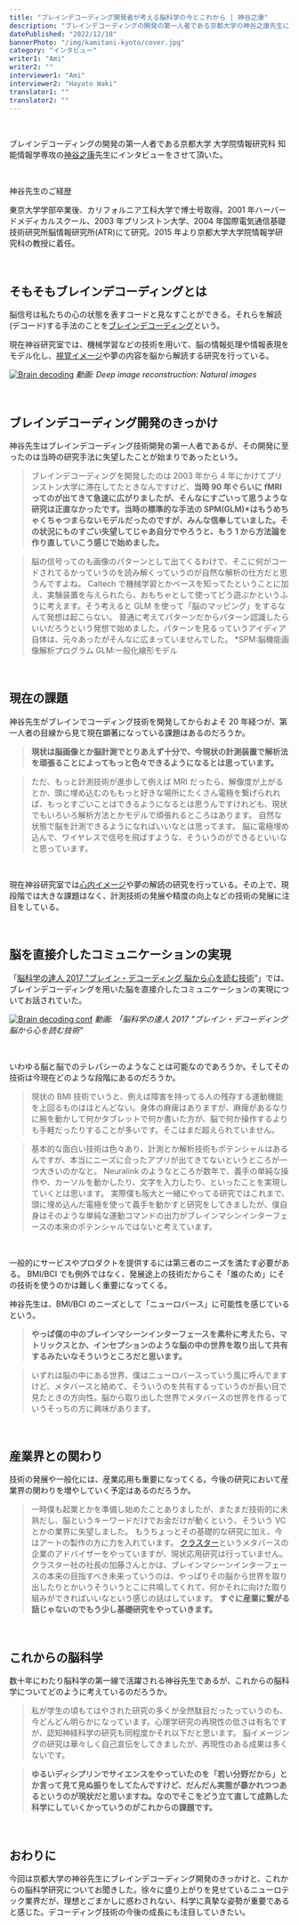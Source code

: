 ```yaml
---
title: "ブレインデコーディング開発者が考える脳科学の今とこれから | 神谷之康"
description: "ブレインデコーディングの開発の第一人者である京都大学の神谷之康先生にインタビューを行なった。"
datePublished: "2022/12/18"
bannerPhoto: "/img/kamitani-kyoto/cover.jpg"
category: "インタビュー"
writer1: "Ami"
writer2: ""
interviewer1: "Ami"
interviewer2: "Hayato Waki"
translator1: ""
translator2: ""
---
```


&nbsp;

ブレインデコーディングの開発の第一人者である京都大学 大学院情報研究科 知能情報学専攻の[神谷之康](https://www.kyoto-u.ac.jp/explore/professor/10_kamitani.html)先生にインタビューをさせて頂いた。

&nbsp;

神谷先生のご経歴

東京大学学部卒業後、カリフォルニア工科大学で博士号取得。2001 年ハーバードメディカルスクール、2003 年プリンストン大学、2004 年国際電気通信基礎技術研究所脳情報研究所(ATR)にて研究。2015 年より京都大学大学院情報学研究科の教授に着任。

&nbsp;

## そもそもブレインデコーディングとは

脳信号は私たちの心の状態を表すコードと見なすことができる。それらを解読(デコード)する手法のことを[ブレインデコーディング](https://kamitani-lab.ist.i.kyoto-u.ac.jp/post/152112822106/decoding-the-brain)という。

現在神谷研究室では、機械学習などの技術を用いて、脳の情報処理や情報表現をモデル化し、[視覚イメージ](https://shiropen.com/2018/01/14/31458/)や夢の内容を脳から解読する研究を行っている。

[![Brain decoding](https://neurotechjp.com/img/kamitani-kyoto/research.jpg)](https://youtu.be/jsp1KaM-avU)
_動画: Deep image reconstruction: Natural images_

&nbsp;

## ブレインデコーディング開発のきっかけ

神谷先生はブレインデコーディング技術開発の第一人者であるが、その開発に至ったのは当時の研究手法に失望したことが始まりであったという。

> ブレインデコーディングを開発したのは 2003 年から 4 年にかけてプリンストン大学に滞在してたときなんですけど、**当時 90 年ぐらいに fMRI ってのが出てきて急速に広がりましたが、そんなにすごいって思うような研究は正直なかったです。当時の標準的な手法の SPM(GLM)\*はもうめちゃくちゃつまらないモデルだったのですが、みんな信奉していました。その状況にものすごい失望してじゃあ自分でやろうと、もう 1 から方法論を作り直していこう感じで始めました。**

> 脳の信号ってのも画像のパターンとして出てくるわけで、そこに何がコードされてるかっていうのを読み解くっていうのが自然な解析の仕方だと思うんですよね。
> Caltech で機械学習とかベースを知ってたということに加え、実験装置を与えられたら、おもちゃとして使ってどう遊ぶかというふうに考えます。そう考えると GLM を使って「脳のマッピング」をするなんて発想は起こらない。
> 普通に考えてパターンだからパターン認識したらいいだろうという発想で始めました。パターンを見るっていうアイディア自体は、元々あったがそんなに広まっていませんでした。
> \*SPM:脳機能画像解析プログラム
> GLM:一般化線形モデル

&nbsp;

## 現在の課題

神谷先生がブレインでコーディング技術を開発してからおよそ 20 年経つが、第一人者の目線から見て現在顕著になっている課題はあるのだろうか。

> **現状は脳画像とか脳計測でとりあえず十分で、今現状の計測装置で解析法を頑張ることによってもっと色々できるようになるとは思っています。**

> ただ、もっと計測技術が進歩して例えば MRI だったら、解像度が上がるとか、頭に埋め込むのももっと好きな場所にたくさん電極を繋げられれば、もっとすごいことはできるようになるとは思うんですけれども、現状でもいろいろ解析方法とかモデルで頑張れるところはあります。
> 自然な状態で脳を計測できるようになればいいなとは思ってます。
> 脳に電極埋め込んで、ワイヤレスで信号を飛ばすような、そういうのができるといいなと思っています。

&nbsp;

現在神谷研究室では[心内イメージ](https://shiropen.com/2018/01/14/31458/)や夢の解読の研究を行っている。その上で、現段階では大きな課題はなく、計測技術の発展や精度の向上などの技術の発展に注目をしている。

&nbsp;

## 脳を直接介したコミュニケーションの実現

「[脳科学の達人 2017 "ブレイン・デコーディング 脳から心を読む技術](https://www.youtube.com/watch?v=1jmVr1nDvq4)”」では、ブレインデコーディングを用いた脳を直接介したコミュニケーションの実現についてお話されていた。

[![Brain decoding conf](https://neurotechjp.com/img/kamitani-kyoto/conference.jpg)](https://youtu.be/1jmVr1nDvq4)
_動画: 「脳科学の達人 2017 "ブレイン・デコーディング 脳から心を読む技術”_

&nbsp;

いわゆる脳と脳でのテレパシーのようなことは可能なのであろうか。そしてその技術は今現在どのような段階にあるのだろうか。

> 現状の BMI 技術でいうと、例えば障害を持ってる人の残存する運動機能を上回るものはほとんどない。身体の麻痺はありますが、麻痺があるなりに腕を動かして何かタブレットで何か書いた方が、脳で何か操作するよりも手軽だったりすることが多いです。そこはまだ超えられていません。

> 基本的な面白い技術は色々あり、計測とか解析技術もポテンシャルはあるんですが、本当にニーズに合ったアプリが出てきてないというところが一つ大きいのかなと。
> Neuralink のようなところが数年で、義手の単純な操作や、カーソルを動かしたり、文字を入力したり、といったことを実現していくとは思います。
> 実際僕も阪大と一緒にやってる研究ではこれまで、頭に埋め込んだ電極を使って義手を動かすと研究をしてきましたが、僕自身はそのような単純な運動コマンドの出力がブレインマシンインターフェースの本来のポテンシャルではないと考えています。

&nbsp;

一般的にサービスやプロダクトを提供するには第三者のニーズを満たす必要がある。
BMI/BCI でも例外ではなく、発展途上の技術だからこそ「誰のため」にその技術を使うのかは難しく重要になってくる。

神谷先生は、BMI/BCI のニーズとして「ニューロバース」に可能性を感じているという。

> **やっぱ僕の中のブレインマシーンインターフェースを素朴に考えたら、マトリックスとか、インセプションのような脳の中の世界を取り出して共有するみたいなそういうところだと思います。**

> いずれは脳の中にある世界、僕はニューロバースっていう風に呼んでますけど、メタバースと絡めて、そういうのを共有するっていうのが長い目で見たときの方向性。脳から取り出した世界でメタバースの世界を作るっていうそっちの方に興味があります。

&nbsp;

## 産業界との関わり

技術の発展や一般化には、産業応用も重要になってくる。今後の研究において産業界の関わりを増やしていく予定はあるのだろうか。

> 一時僕も起業とかを準備し始めたことありましたが、またまだ技術的に未熟だし、脳というキーワードだけでお金だけが動くという、そういう VC とかの業界に失望しました。
> もうちょっとその基礎的な研究に加え、今はアートの製作の方に力を入れています。
> [クラスター](https://cluster.mu/)というメタバースの企業のアドバイザーをやっていますが、現状応用研究は行っていません。
> クラスター社の社長の加藤さんとかは、ブレインマシーンインターフェースの本来の目指すべき未来っていうのは、やっぱりその脳から世界を取り出したりとかいうそういうとこに共鳴してくれて、何かそれに向けた取り組みができればいいなという感じの話はしています。
> **すぐに産業に繋がる話じゃないのでもう少し基礎研究をやっていきます。**

&nbsp;

## これからの脳科学

数十年にわたり脳科学の第一線で活躍される神谷先生であるが、これからの脳科学についてどのように考えているのだろうか。

> 私が学生の頃もてはやされた研究の多くが全然駄目だったっていうのも、今どんどん明らかになっています。心理学研究の再現性の低さは有名ですが、認知神経科学の研究も同程度かそれ以下だと思います。
> 脳イメージングの研究は華々しく自己宣伝をしてきましたが、再現性のある成果は多くないです。

> **ゆるいディシプリンでサイエンスをやっていたのを「若い分野だから」とか言って見て見ぬ振りをしてたんですけど、だんだん実態が暴かれつつあるというのが現状だと思いますね。なのでそこをどう立て直して成熟した科学にしていくかっていうのがこれからの課題です。**

&nbsp;

## おわりに

今回は京都大学の神谷先生にブレインデコーディング開発のきっかけと、これからの脳科学研究についてお聞きした。徐々に盛り上がりを見せているニューロテック業界だが、理想とごまかしに惑わされない、科学に真摯な姿勢が重要であると感じた。デコーディング技術の今後の成長にも注目していきたい。
